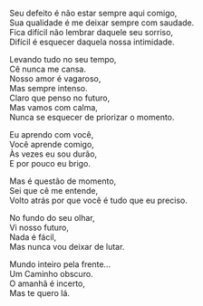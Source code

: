 Seu defeito é não estar sempre aqui comigo,  
Sua qualidade é me deixar sempre com saudade.  
Fica difícil não lembrar daquele seu sorriso,  
Difícil é esquecer daquela nossa intimidade.  

Levando tudo no seu tempo,  
Cê nunca me cansa.  
Nosso amor é vagaroso,  
Mas sempre intenso.  
Claro que penso no futuro,  
Mas vamos com calma,  
Nunca se esquecer de priorizar o momento.  

Eu aprendo com você,  
Você aprende comigo,  
Às vezes eu sou durão,  
E por pouco eu brigo.  

Mas é questão de momento,  
Sei que cê me entende,  
Volto atrás por que você é tudo que eu preciso.  

No fundo do seu olhar,  
Vi nosso futuro,  
Nada é fácil,  
Mas nunca vou deixar de lutar.  

Mundo inteiro pela frente...  
Um Caminho obscuro.  
O amanhã é incerto,  
Mas te quero lá.  
